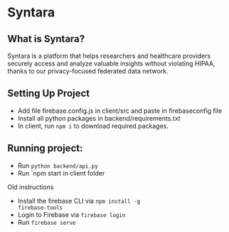 # Syntara

## What is Syntara?

Syntara is a platform that helps researchers and healthcare providers securely access and analyze valuable insights without violating HIPAA, thanks to our privacy-focused federated data network.

## Setting Up Project

- Add file firebase.config.js in client/src and paste in firebaseconfig file
- Install all python packages in backend/requirements.txt
- In client, run `npm i` to download required packages.

## Running project:

- Run `python backend/api.py`
- Run `npm start in client folder

Old instructions

- Install the firebase CLI via <code>npm install -g firebase-tools</code>
- Login to Firebase via <code>firebase login</code>
- Run <code>firebase serve</code>
